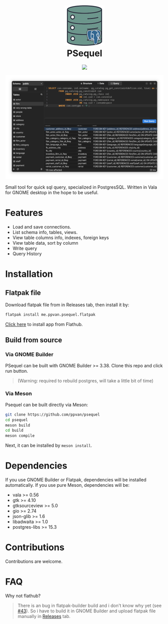 <!--
    2023 ppvan phuclaplace@gmail.com
-->
<h1 align="center">
<img
    src="data/icons/hicolor/scalable/apps/me.ppvan.psequel.svg" alt="PSequel"
    width="128"
    height="128"/><br/>
    PSequel
</h1>

<p align="center">
<a href="https://stopthemingmy.app">
    <img width="200" src="https://stopthemingmy.app/badge.svg"/>
</a>
</p>

<p align="center">
    <img alt="Screenshot" src="screenshots/screenshot.png"/>
</p>


Small tool for quick sql query, specialized in PostgresSQL. Written in Vala for GNOME desktop in the hope to be useful.

# Features
- Load and save connections.
- List schema info, tables, views.
- View table columns info, indexes, foreign keys
- View table data, sort by column
- Write query
- Query History

# Installation

## Flatpak file
Download flatpak file from in Releases tab, then install it by:
```bash
flatpak install me.ppvan.psequel.flatpak
```

<a href="https://flathub.org/apps/me.ppvan.psequel">Click here</a> to install app from Flathub.

## Build from source
### Via GNOME Builder
PSequel can be built with GNOME Builder >= 3.38. Clone this repo and click run button.

> (Warning: required to rebuild postgres, will take a little bit of time)

### Via Meson
Psequel can be built directly via Meson:
```bash
git clone https://github.com/ppvan/psequel
cd psequel
meson build
cd build
meson compile
```
Next, it can be installed by `meson install`.

# Dependencies
If you use GNOME Builder or Flatpak, dependencies will be installed automatically. If you use pure Meson, dependencies will be:
- vala >= 0.56
- gtk >= 4.10
- gtksourceview >= 5.0
- gio >= 2.74
- json-glib >= 1.6
- libadwaita >= 1.0
- postgres-libs >= 15.3

# Contributions
Contributions are welcome.

# FAQ
Why not flathub?
> There is an bug in flatpak-builder build and i don't know why yet (see [#43](https://github.com/ppvan/psequel/issues/43)). So i have to build it in GNOME Builder and upload flatpak file manually in [Releases](https://github.com/ppvan/psequel/releases) tab.